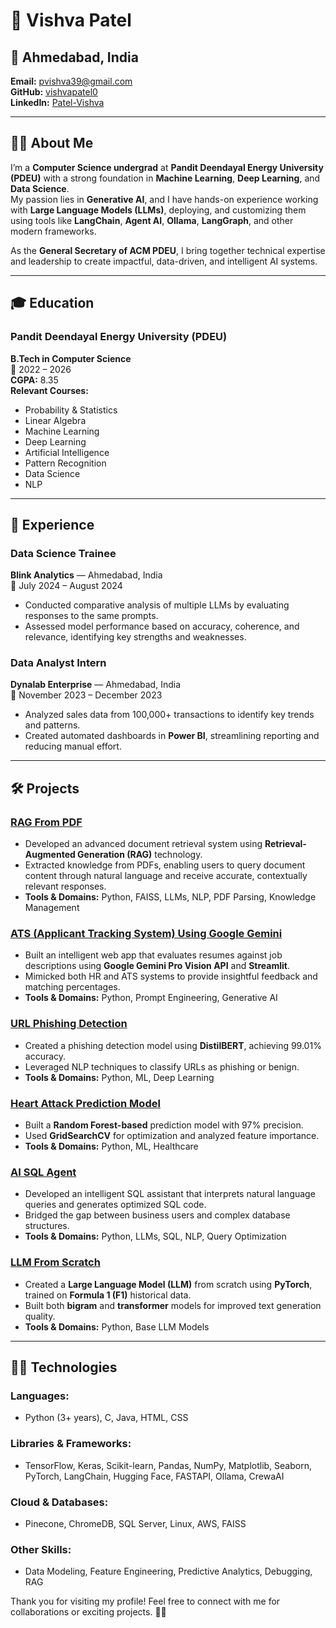 # 🌟 Vishva Patel

## 📍 Ahmedabad, India  
**Email:** [pvishva39@gmail.com](mailto:pvishva39@gmail.com)  
**GitHub:** [vishvapatel0](https://github.com/vishvapatel0)  
**LinkedIn:** [Patel-Vishva](https://www.linkedin.com/in/patel-vishva)  

---

## 🙋‍♂️ About Me
I’m a **Computer Science undergrad** at **Pandit Deendayal Energy University (PDEU)** with a strong foundation in **Machine Learning**, **Deep Learning**, and **Data Science**.  
My passion lies in **Generative AI**, and I have hands-on experience working with **Large Language Models (LLMs)**, deploying, and customizing them using tools like **LangChain**, **Agent AI**, **Ollama**, **LangGraph**, and other modern frameworks.  

As the **General Secretary of ACM PDEU**, I bring together technical expertise and leadership to create impactful, data-driven, and intelligent AI systems.  

---

## 🎓 Education
### Pandit Deendayal Energy University (PDEU)  
**B.Tech in Computer Science**  
📅 2022 – 2026  
**CGPA:** 8.35  
**Relevant Courses:**  
- Probability & Statistics  
- Linear Algebra  
- Machine Learning  
- Deep Learning  
- Artificial Intelligence  
- Pattern Recognition  
- Data Science  
- NLP  

---

## 💼 Experience
### **Data Science Trainee**  
**Blink Analytics** — Ahmedabad, India  
📅 July 2024 – August 2024  
- Conducted comparative analysis of multiple LLMs by evaluating responses to the same prompts.  
- Assessed model performance based on accuracy, coherence, and relevance, identifying key strengths and weaknesses.  

### **Data Analyst Intern**  
**Dynalab Enterprise** — Ahmedabad, India  
📅 November 2023 – December 2023  
- Analyzed sales data from 100,000+ transactions to identify key trends and patterns.  
- Created automated dashboards in **Power BI**, streamlining reporting and reducing manual effort.  

---

## 🛠️ Projects
### **[RAG From PDF](https://github.com)**  
- Developed an advanced document retrieval system using **Retrieval-Augmented Generation (RAG)** technology.  
- Extracted knowledge from PDFs, enabling users to query document content through natural language and receive accurate, contextually relevant responses.  
- **Tools & Domains:** Python, FAISS, LLMs, NLP, PDF Parsing, Knowledge Management  

### **[ATS (Applicant Tracking System) Using Google Gemini](https://github.com)**  
- Built an intelligent web app that evaluates resumes against job descriptions using **Google Gemini Pro Vision API** and **Streamlit**.  
- Mimicked both HR and ATS systems to provide insightful feedback and matching percentages.  
- **Tools & Domains:** Python, Prompt Engineering, Generative AI  

### **[URL Phishing Detection](https://github.com)**  
- Created a phishing detection model using **DistilBERT**, achieving 99.01% accuracy.  
- Leveraged NLP techniques to classify URLs as phishing or benign.  
- **Tools & Domains:** Python, ML, Deep Learning  

### **[Heart Attack Prediction Model](https://github.com)**  
- Built a **Random Forest-based** prediction model with 97% precision.  
- Used **GridSearchCV** for optimization and analyzed feature importance.  
- **Tools & Domains:** Python, ML, Healthcare  

### **[AI SQL Agent](https://github.com)**  
- Developed an intelligent SQL assistant that interprets natural language queries and generates optimized SQL code.  
- Bridged the gap between business users and complex database structures.  
- **Tools & Domains:** Python, LLMs, SQL, NLP, Query Optimization  

### **[LLM From Scratch](https://github.com)**  
- Created a **Large Language Model (LLM)** from scratch using **PyTorch**, trained on **Formula 1 (F1)** historical data.  
- Built both **bigram** and **transformer** models for improved text generation quality.  
- **Tools & Domains:** Python, Base LLM Models  

---

## 🧑‍💻 Technologies
### **Languages:**  
- Python (3+ years), C, Java, HTML, CSS  

### **Libraries & Frameworks:**  
- TensorFlow, Keras, Scikit-learn, Pandas, NumPy, Matplotlib, Seaborn, PyTorch, LangChain, Hugging Face, FASTAPI, Ollama, CrewaAI  

### **Cloud & Databases:**  
- Pinecone, ChromeDB, SQL Server, Linux, AWS, FAISS  

### **Other Skills:**  
- Data Modeling, Feature Engineering, Predictive Analytics, Debugging, RAG  



Thank you for visiting my profile! Feel free to connect with me for collaborations or exciting projects. 🚀✨
